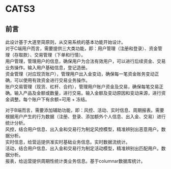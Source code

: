 # CATS3

## 前言
此设计基于大道至简原则，从交易系统的基本功能开始设计。  
对于C端用户而言，需要提供三大类功能，即：用户管理（注册和登录）、资金管理（存取款）、交易管理（下单和行情）。  
用户管理，管理用户的信息，确保用户为合法有效用户，可以进行后续资金、交易业务操作。输入用户基础信息，登记造册。   
资金管理（对应现货账户），管理用户出入金变动，确保每一笔资金账务变动正确，可以使用有效资金进行交易业务操作。  
账户交易管理（现货、杠杆、合约），管理用户账户资金及交易，确保每笔交易正确。输入产品及金额或数量，进行交易。输入金额及变动原因和变动来源，进行资金调整。每个账户下有余额=可用 + 冻结。     

对于B端而言，需要添加辅助功能，即：风控、活动、实时信息、周期报表。需要根据用户产生的行为数据（注册、登录、添加额外个人信息、出入金、交易）进行统计分析。  
风控，结合用户信息、出入金和交易行为制定风控模型，精准辨别出恶意用户。数据分析。      
实时信息，给营运提供准实时基础业务信息。实时数据流统计。    
活动，结合用户信息、出入金和交易行为制定活动模型，精准辨别出匹配用户。数据分析。      
报表，给运营提供周期性统计类业务信息。基于columnar数据库统计。  


